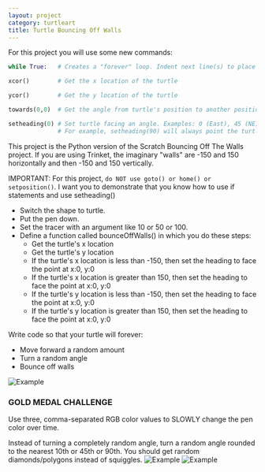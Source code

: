 ```yaml
---
layout: project
category: turtleart
title: Turtle Bouncing Off Walls
---
```

For this project you will use some new commands:
```python
while True:   # Creates a "forever" loop. Indent next line(s) to place them inside the loop

xcor()        # Get the x location of the turtle

ycor()        # Get the y location of the turtle

towards(0,0)  # Get the angle from turtle's position to another position (x,y) or another turtle

setheading(0) # Set turtle facing an angle. Examples: 0 (East), 45 (NE), 90 (N), 180 (W), 270 (S)
              # For example, setheading(90) will always point the turtle North.
```
This project is the Python version of the Scratch Bouncing Off The Walls project. If you are using Trinket, the imaginary "walls" are -150 and 150 horizontally and then -150 and 150 vertically.

IMPORTANT: For this project, ```do NOT use goto() or home() or setposition()```. I want you to demonstrate that you know how to use if statements and use setheading()

- Switch the shape to turtle.
- Put the pen down.
- Set the tracer with an argument like 10 or 50 or 100.
- Define a function called bounceOffWalls() in which you do these steps:
  - Get the turtle's x location
  - Get the turtle's y location
  - If the turtle's x location is less than -150, then set the heading to face the point at x:0, y:0
  - If the turtle's x location is greater than 150, then set the heading to face the point at x:0, y:0
  - If the turtle's y location is less than -150, then set the heading to face the point at x:0, y:0
  - If the turtle's y location is greater than 150, then set the heading to face the point at x:0, y:0

Write code so that your turtle will forever:
- Move forward a random amount
- Turn a random angle
- Bounce off walls

![Example](https://bradleycodeu.github.io/apcsp/turtleart/TurtleBounceOffWalls/randwalk11.jpg)

### GOLD MEDAL CHALLENGE

Use three, comma-separated RGB color values to SLOWLY change the pen color over time.

Instead of turning a completely random angle, turn a random angle rounded to the nearest 10th or 45th or 90th. You should get random diamonds/polygons instead of squiggles.
![Example](https://bradleycodeu.github.io/apcsp/turtleart/TurtleBounceOffWalls/bounceChallenge2.jpg)
![Example](https://bradleycodeu.github.io/apcsp/turtleart/TurtleBounceOffWalls/bounceChallenge.jpg)

<!--If you are using Mu, the "walls" are -450 and 450 horizontally and then -400 and 400 vertically.-->
